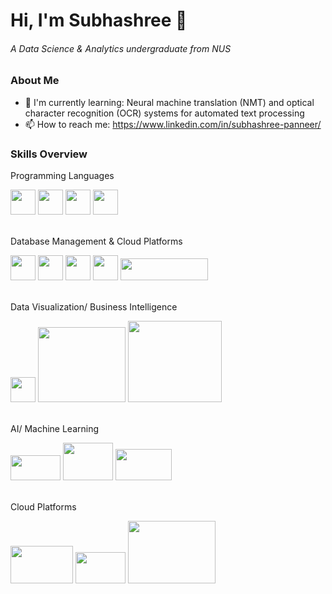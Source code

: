 # Hi, I'm Subhashree 👋 
###### A Data Science & Analytics undergraduate from NUS

### About Me
- 🌱 I'm currently learning: Neural machine translation (NMT) and optical character recognition (OCR) systems for automated text processing
- 📫 How to reach me: https://www.linkedin.com/in/subhashree-panneer/

### Skills Overview
Programming Languages
  
[<img src="https://github.com/subhashree0209/subhashree0209/assets/169425675/12168a4b-3ae0-4bf3-9790-f336c469dd85" width="40" height="40">](https://www.python.org/)
[<img src="https://github.com/subhashree0209/subhashree0209/assets/169425675/c5e7e03f-bb58-45a9-933e-74278c2a5275" width="40" height="40">](https://www.r-project.org/)
[<img src="https://upload.wikimedia.org/wikipedia/commons/6/6a/JavaScript-logo.png" width="40" height="40">](https://www.javascript.com/)
[<img src="https://upload.wikimedia.org/wikipedia/commons/thumb/2/2f/Google_Apps_Script.svg/1200px-Google_Apps_Script.svg.png" width="40" height="40">](https://developers.google.com/apps-script)

  
<br /> Database Management & Cloud Platforms

[<img src="https://upload.wikimedia.org/wikipedia/commons/9/97/Sqlite-square-icon.svg" width="40" height="40">](https://www.sqlite.org/)
[<img src="https://avatars.githubusercontent.com/u/17219288?s=200&v=4" width="40" height="40">](https://prestodb.io/)
[<img src="https://upload.wikimedia.org/wikipedia/de/thumb/8/8c/Microsoft_SQL_Server_Logo.svg/1024px-Microsoft_SQL_Server_Logo.svg.png" width="40" height="40">](https://www.microsoft.com/en-us/sql-server)
[<img src="https://www.gstatic.com/analytics-suite/header/suite/v2/ic_bigquery.svg" width="40" height="40">](https://cloud.google.com/bigquery)
[<img src="https://upload.wikimedia.org/wikipedia/commons/thumb/f/ff/Snowflake_Logo.svg/1280px-Snowflake_Logo.svg.png" width="140" height="35">](https://www.snowflake.com/en/)


<br /> Data Visualization/ Business Intelligence

[<img src="https://github.com/subhashree0209/subhashree0209/assets/169425675/563a783b-f881-434d-a6ec-b28e4af98d12" width="40" height="40">](https://www.microsoft.com/en/microsoft-365/excel)
[<img src="https://www.pngmart.com/files/23/Power-Bi-Logo-PNG-Pic.png" width="140" height="120">](https://www.microsoft.com/en-us/power-platform/products/power-bi)
[<img src="https://upload.wikimedia.org/wikipedia/commons/4/4b/Tableau_Logo.png" width="150" height="130">](https://www.tableau.com/)



<br /> AI/ Machine Learning

[<img src="https://github.com/subhashree0209/subhashree0209/assets/169425675/f59c78e2-7fb7-42cd-b01d-74ac56bd734f" width="80" height="40">](https://scikit-learn.org/stable/)
[<img src="https://upload.wikimedia.org/wikipedia/commons/thumb/1/11/TensorFlowLogo.svg/2458px-TensorFlowLogo.svg.png" width="80" height="60">](https://www.tensorflow.org/)
[<img src="https://upload.wikimedia.org/wikipedia/commons/9/96/Pytorch_logo.png" width="90" height="50">](https://pytorch.org/)


<br /> Cloud Platforms

[<img src="https://logos-world.net/wp-content/uploads/2022/11/Snowflake-Emblem.png" width="100" height="60">](https://www.snowflake.com/en/)
[<img src="https://upload.wikimedia.org/wikipedia/commons/thumb/9/93/Amazon_Web_Services_Logo.svg/640px-Amazon_Web_Services_Logo.svg.png" width="80" height="50">](https://aws.amazon.com/)
[<img src="https://www.serviops.ca/wp-content/uploads/2015/07/Google-Cloud-Platform-GCP-Logo.png" width="140" height="100">](https://cloud.google.com/)
